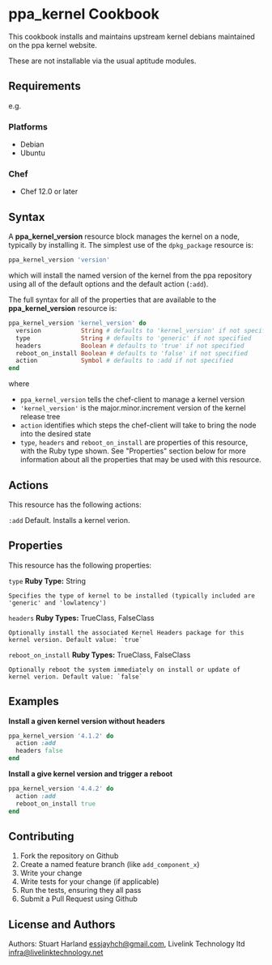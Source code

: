 # ppa_kernel Cookbook

This cookbook installs and maintains upstream kernel debians maintained on the ppa kernel website.

These are not installable via the usual aptitude modules.

## Requirements


e.g.
### Platforms

- Debian
- Ubuntu

### Chef

- Chef 12.0 or later


## Syntax
A **ppa_kernel_version** resource block manages the kernel on a node, typically by installing it. The simplest use of the `dpkg_package` resource is:

```ruby
ppa_kernel_version 'version'
```
which will install the named version of the kernel from the ppa repository using all of the default options and the default action (`:add`).

The full syntax for all of the properties that are available to the **ppa_kernel_version** resource is:

```ruby
ppa_kernel_version 'kernel_version' do
  version           String # defaults to 'kernel_version' if not specified
  type              String # defaults to 'generic' if not specified
  headers           Boolean # defaults to 'true' if not specified
  reboot_on_install Boolean # defaults to 'false' if not specified
  action            Symbol # defaults to :add if not specified
end
```
where
* `ppa_kernel_version` tells the chef-client to manage a kernel version
* `'kernel_version'` is the major.minor.increment version of the kernel release tree
* `action` identifies which steps the chef-client will take to bring the node into the desired state
* `type`, `headers` and `reboot_on_install` are properties of this resource, with the Ruby type shown. See "Properties" section below for more information about all the properties that may be used with this resource.

## Actions
This resource has the following actions:

`:add`
    Default. Installs a kernel verion.

## Properties
This resource has the following properties:

`type`
    **Ruby Type:** String

    Specifies the type of kernel to be installed (typically included are 'generic' and 'lowlatency')

`headers`
    **Ruby Types:** TrueClass, FalseClass

    Optionally install the associated Kernel Headers package for this kernel version. Default value: `true`

`reboot_on_install`
    **Ruby Types:** TrueClass, FalseClass

    Optionally reboot the system immediately on install or update of kernel verion. Default value: `false`

## Examples

**Install a given kernel version without headers**
```ruby
ppa_kernel_version '4.1.2' do
  action :add
  headers false
end
```

**Install a give kernel version and trigger a reboot**
```ruby
ppa_kernel_version '4.4.2' do
  action :add
  reboot_on_install true
end
```

## Contributing

1. Fork the repository on Github
2. Create a named feature branch (like `add_component_x`)
3. Write your change
4. Write tests for your change (if applicable)
5. Run the tests, ensuring they all pass
6. Submit a Pull Request using Github

## License and Authors

Authors: Stuart Harland essjayhch@gmail.com, Livelink Technology ltd infra@livelinktechnology.net


